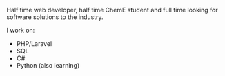 Half time web developer, half time ChemE student and full time looking for software solutions to the industry.

I work on:

- PHP/Laravel
- SQL
- C#
- Python (also learning)

<!---
lfsalasg/lfsalasg is a ✨ special ✨ repository because its `README.md` (this file) appears on your GitHub profile.
You can click the Preview link to take a look at your changes.
--->
